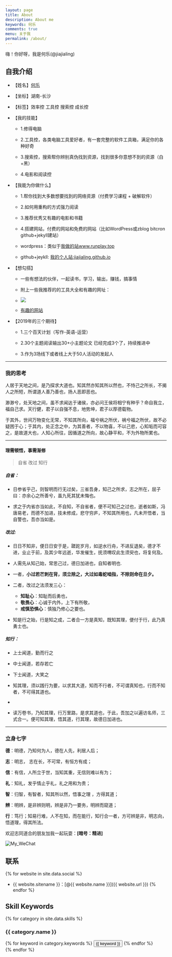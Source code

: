 ```yaml
---
layout: page
title: About
description: About me
keywords: 何乐
comments: true
menu: 关于我
permalink: /about/
---
```


嗨！你好呀，我是何乐(@jiajialing)

## 自我介绍
- 【姓名】[何乐](https://jiajialing.github.io/2019/04/08/learn-writing-opencamp/)

- 【坐标】湖南-长沙  

- 【标签】效率控 工具控 搜索控 成长控

- 【我的技能】

  - 1.修得电脑

  - 2.工具控，各类电脑工具爱好者，有一套完整的软件工具箱，满足你的各种好奇

  - 3.搜索控，搜索帮你辨别真伪找到资源，找到很多你意想不到的资源（白+黑）

  - 4.电影和阅读控

- 【我能为你做什么】

  - 1.帮你找到大多数想要找到的网络资源（付费学习课程 + 破解软件）

  - 2.如何用重构的方式强力阅读

  - 3.推荐优秀又有趣的电影和书籍

  - 4.搭建网站，付费的网站和免费的网站（比如WordPress或zblog  bitcron github+jekyll建站）
   - wordpress：类似于[我做的站www.runplay.top](www.runplay.top/)
   - github+jeykll: [我的个人站:jiajialing.github.io](https://jiajialing.github.io)


- 【想勾搭】
  - 一些有想法的伙伴，一起读书，学习，输出，赚钱，搞事情

  - 附上一些我推荐的的工具大全和有趣的网址：
  
  - ![](/images/about-me/tools.png)

  - [有趣的网站](https://mubu.com/doc/bwl-hO7B3)

- 【2019年的三个期待】   
  - 1.三个百天计划（写作-英语-运营）

  - 2.30个主题阅读输出30+小主题论文 已经完成3个了，持续推进中
 
  - 3.作为3场线下或者线上大于50人活动的发起人


---
### 我的思考

人居于天地之间，是乃探求大道也。知其然亦知其所以然也，不恃己之所长，不揭人之所短，所谓道人善乃善也，扬人恶即恶也。

渺渺兮，处天地之间，虽不求闻达于诸侯，亦必问王侯将相宁有种乎？命自我立，福自己求。天行健，君子以自强不息，地势坤，君子以厚德载物。

于其外，世间万物变化无常，不知其所向，福兮祸之所伏，祸兮福之所伏，故不必疑困于心；于其内，处正念之中，为其善者，不以物喜，不以己悲，心知垢而可容之，是故道大也，人知心所往，因循道之所向，故心静平和，不为外物所累也。

---

#### 理需顿悟，事需渐修
> 自省
> 改过
> 知行

##### 自省：

- 日参省乎己，则智明而行无过矣，三省吾身，知己之所求，志之所在，屈子曰：亦余心之所善兮，虽九死其犹未悔也。


- 求之于内省亦当如此，不自知，不自省者，便不可知己之过也，逝者如斯，冯唐易老，而德不加进，技未修成，悲守穷庐，不知其所用也，凡未开悟者，当自警也，吾亦当如是。


##### 改过:


- 日日不知非，便日日安于是，蹉跎岁月，如逆水行舟，不进反退矣，德才不进，业止于前，及其少年远逝，华发催生，抚须喟叹此生须臾也，将复何及。

- 人需先从知己始，常思己过，德日加进也，自知者明也.


- 一者，**小过若芒刺在背，须立除之，大过如毒蛇啮指，不除则命在旦夕。**

- 二者，改过之法须发三心：
  - **知耻心**：知耻而后勇也，
  - **敬畏心**：心诚于内外，上下有所敬，
  - **戒慎恐惧心**：慎独乃修心之要也。


- 知是行之始，行是知之成，二者合一方是真知，既知其理，便付于行，此乃真勇士也。


##### 知行：

- 上士闻道，勤而行之

- 中士闻道，若存若亡

- 下士闻道，大笑之

- 知其理，须以践行为要，以求其大道，知而不行者，不可谓真知也，行而不知者，不可得其道也。
- 

- 读万卷书，乃知其理，行万里路，是求其道也，于此，吾加之以遍访名师，三式合一。便可知其理，悟其道，行其理，故德日加进也。

---

### 立身七字

**德**：明德，乃知何为人，德在人先，利居人后；

**志**：明志， 志在长，不可常，有恒方有成；

**信**：有信，人所立于世，当知其重，无信则难以有为；

**礼**：知礼，发乎情止乎礼，礼之用和为贵；

**智**：归智，有智者，知其所以然，悟事之理 ，方得其道；

**辨**：明辨，是非辨则明，辨是非乃一要务，明辨而窥道；

**行**：笃行；知易行难，人不在知，而在能行，知行合一者，方可辨是非，明志向，悟道理，得其所法。

欢迎志同道合的朋友加我一起玩耍：**[暗号：精进]**

![My_WeChat](/images/about-me/wechat.jpg)

## 联系

{% for website in site.data.social %}
* {{ website.sitename }}：[@{{ website.name }}]({{ website.url }})
{% endfor %}

## Skill Keywords

{% for category in site.data.skills %}
### {{ category.name }}
<div class="btn-inline">
{% for keyword in category.keywords %}
<button class="btn btn-outline" type="button">{{ keyword }}</button>
{% endfor %}
</div>
{% endfor %}
